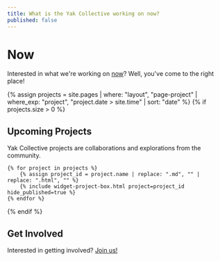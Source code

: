 ```yaml
---
title: What is the Yak Collective working on now?
published: false
---
```

# Now

Interested in what we're working on [now](https://nownownow.com/about)? Well, you've come to the right place!

{% assign projects = site.pages | where: "layout", "page-project"
                                | where_exp: "project", "project.date > site.time"
                                | sort: "date" %}
{% if projects.size > 0 %}
## Upcoming Projects

Yak Collective projects are collaborations and explorations from the community.

    {% for project in projects %}
        {% assign project_id = project.name | replace: ".md", "" | replace: ".html", "" %}
        {% include widget-project-box.html project=project_id hide_published=true %}
    {% endfor %}
{% endif %}

## Get Involved

Interested in getting involved? [Join us!](/join.html)

